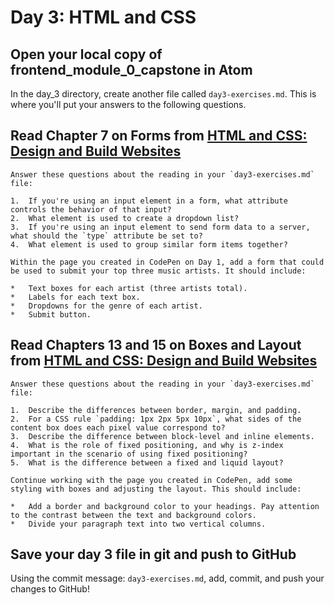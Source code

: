# Day 3: HTML and CSS

## Open your local copy of frontend_module_0_capstone in Atom

In the day_3 directory, create another file called `day3-exercises.md`. This is where you'll put your answers to the following questions.

## Read Chapter 7 on Forms from [HTML and CSS: Design and Build Websites](http://www.amazon.com/HTML-CSS-Design-Build-Websites/dp/1118008189/ref=sr_1_3?ie=UTF8&qid=1459879147&sr=8-3&keywords=duckett)

    Answer these questions about the reading in your `day3-exercises.md` file:

    1.  If you're using an input element in a form, what attribute controls the behavior of that input?
    2.  What element is used to create a dropdown list?
    3.  If you're using an input element to send form data to a server, what should the `type` attribute be set to?
    4.  What element is used to group similar form items together?

    Within the page you created in CodePen on Day 1, add a form that could be used to submit your top three music artists. It should include:

    *   Text boxes for each artist (three artists total).
    *   Labels for each text box.
    *   Dropdowns for the genre of each artist.
    *   Submit button.

## Read Chapters 13 and 15 on Boxes and Layout from [HTML and CSS: Design and Build Websites](http://www.amazon.com/HTML-CSS-Design-Build-Websites/dp/1118008189/ref=sr_1_3?ie=UTF8&qid=1459879147&sr=8-3&keywords=duckett)

    Answer these questions about the reading in your `day3-exercises.md` file:

    1.  Describe the differences between border, margin, and padding.
    2.  For a CSS rule `padding: 1px 2px 5px 10px`, what sides of the content box does each pixel value correspond to?
    3.  Describe the difference between block-level and inline elements.
    4.  What is the role of fixed positioning, and why is z-index important in the scenario of using fixed positioning?
    5.  What is the difference between a fixed and liquid layout?

    Continue working with the page you created in CodePen, add some styling with boxes and adjusting the layout. This should include:

    *   Add a border and background color to your headings. Pay attention to the contrast between the text and background colors.
    *   Divide your paragraph text into two vertical columns.

## Save your day 3 file in git and push to GitHub

Using the commit message: `day3-exercises.md`, add, commit, and push your changes to GitHub!
